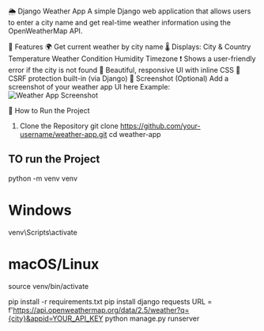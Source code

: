 🌦️ Django Weather App
A simple Django web application that allows users to enter a city name and get real-time weather information using the OpenWeatherMap API.

🔧 Features
🌍 Get current weather by city name
🌡️ Displays:
City & Country
Temperature
Weather Condition
Humidity
Timezone
❗ Shows a user-friendly error if the city is not found
🎨 Beautiful, responsive UI with inline CSS
🔐 CSRF protection built-in (via Django)
📸 Screenshot
(Optional) Add a screenshot of your weather app UI here
Example:
![Weather App Screenshot](screenshot.png)

🚀 How to Run the Project
1. Clone the Repository
git clone https://github.com/your-username/weather-app.git
cd weather-app
## TO run the Project
python -m venv venv
# Windows
venv\Scripts\activate
# macOS/Linux
source venv/bin/activate

pip install -r requirements.txt
pip install django requests
URL = f'https://api.openweathermap.org/data/2.5/weather?q={city}&appid=YOUR_API_KEY
python manage.py runserver
